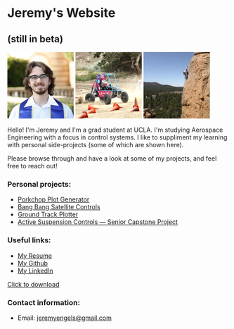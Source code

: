 # Jeremy's Website
## (still in beta)

<p float="left">
  <img src="/img/portrait.jpeg" width="30%" />
  <img src="/img/baja.jpeg" width="30%" /> 
  <img src="/img/climbing.jpeg" width="30%" />
</p>

Hello! I'm Jeremy and I'm a grad student at UCLA. I'm studying Aerospace Engineering with a focus in control systems. I like to suppliment my learning with personal side-projects (some of which are shown here).

Please browse through and have a look at some of my projects, and feel free to reach out!

### Personal projects:
* [Porkchop Plot Generator](interplanetary-porkchop.md)
* [Bang Bang Satellite Controls](bang-bang.md)
* [Ground Track Plotter](ground-track.md)
* [Active Suspension Controls — Senior Capstone Project](senior-design.md)


### Useful links:
* [My Resume](https://github.com/jeremyengels/resume/blob/master/jeremy_engels_resume_2021.pdf)
* [My Github](https://github.com/jeremyengels)
* [My LinkedIn](https://www.linkedin.com/in/jeremyengels/)

<a href="jeremy_engels_resume_2021.pdf" download="resume">Click to download</a>

### Contact information:
* Email: [jeremyengels@gmail.com](mailto:jeremyengels@gmail.com)
